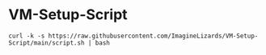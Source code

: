 # VM-Setup-Script

`curl -k -s https://raw.githubusercontent.com/ImagineLizards/VM-Setup-Script/main/script.sh | bash`
